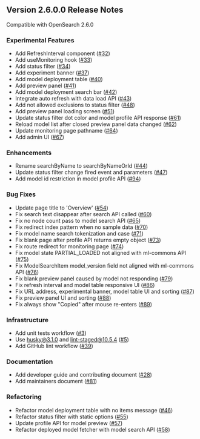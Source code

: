 ## Version 2.6.0.0 Release Notes

Compatible with OpenSearch 2.6.0

### Experimental Features

* Add RefreshInterval component ([#32](https://github.com/opensearch-project/ml-commons-dashboards/pull/32))
* Add useMonitoring hook ([#33](https://github.com/opensearch-project/ml-commons-dashboards/pull/33))
* Add status filter ([#34](https://github.com/opensearch-project/ml-commons-dashboards/pull/34))
* Add experiment banner ([#37](https://github.com/opensearch-project/ml-commons-dashboards/pull/37))
* Add model deployment table ([#40](https://github.com/opensearch-project/ml-commons-dashboards/pull/40))
* Add preview panel ([#41](https://github.com/opensearch-project/ml-commons-dashboards/pull/41))
* Add model deployment search bar ([#42](https://github.com/opensearch-project/ml-commons-dashboards/pull/42))
* Integrate auto refresh with data load API ([#43](https://github.com/opensearch-project/ml-commons-dashboards/pull/43))
* Add not allowed exclusions to status filter ([#48](https://github.com/opensearch-project/ml-commons-dashboards/pull/48))
* Add preview panel loading screen ([#51](https://github.com/opensearch-project/ml-commons-dashboards/pull/51))
* Update status filter dot color and model profile API response ([#61](https://github.com/opensearch-project/ml-commons-dashboards/pull/61))
* Reload model list after closed preview panel data changed ([#62](https://github.com/opensearch-project/ml-commons-dashboards/pull/62))
* Update monitoring page pathname ([#64](https://github.com/opensearch-project/ml-commons-dashboards/pull/64))
* Add admin UI ([#67](https://github.com/opensearch-project/ml-commons-dashboards/pull/67))

### Enhancements

* Rename searchByName to searchByNameOrId ([#44](https://github.com/opensearch-project/ml-commons-dashboards/pull/44))
* Update status filter change fired event and parameters ([#47](https://github.com/opensearch-project/ml-commons-dashboards/pull/47))
* Add model id restriction in model profile API ([#94](https://github.com/opensearch-project/ml-commons-dashboards/pull/94))

### Bug Fixes

* Update page title to 'Overview' ([#54](https://github.com/opensearch-project/ml-commons-dashboards/pull/54))
* Fix search text disappear after search API called ([#60](https://github.com/opensearch-project/ml-commons-dashboards/pull/60))
* Fix no node count pass to model search API ([#65](https://github.com/opensearch-project/ml-commons-dashboards/pull/65))
* Fix redirect index pattern when no sample data ([#70](https://github.com/opensearch-project/ml-commons-dashboards/pull/70))
* Fix model name search tokenization and case ([#71](https://github.com/opensearch-project/ml-commons-dashboards/pull/71))
* Fix blank page after profile API returns empty object ([#73](https://github.com/opensearch-project/ml-commons-dashboards/pull/73))
* Fix route redirect for monitoring page ([#74](https://github.com/opensearch-project/ml-commons-dashboards/pull/74))
* Fix model state PARTIAL_LOADED not aligned with ml-commons API ([#75](https://github.com/opensearch-project/ml-commons-dashboards/pull/75))
* Fix ModelSearchItem model_version field not aligned with ml-commons API ([#76](https://github.com/opensearch-project/ml-commons-dashboards/pull/76))
* Fix blank preview panel caused by model not responding ([#79](https://github.com/opensearch-project/ml-commons-dashboards/pull/79))
* Fix refresh interval and model table responsive UI ([#86](https://github.com/opensearch-project/ml-commons-dashboards/pull/86))
* Fix URL address, experimental banner, model table UI and sorting ([#87](https://github.com/opensearch-project/ml-commons-dashboards/pull/87))
* Fix preview panel UI and sorting ([#88](https://github.com/opensearch-project/ml-commons-dashboards/pull/88))
* Fix always show "Copied" after mouse re-enters ([#89](https://github.com/opensearch-project/ml-commons-dashboards/pull/89))

### Infrastructure

* Add unit tests workflow ([#3](https://github.com/opensearch-project/ml-commons-dashboards/pull/3))
* Use husky@3.1.0 and lint-staged@10.5.4 ([#5](https://github.com/opensearch-project/ml-commons-dashboards/pull/5))
* Add GitHub lint workflow ([#39](https://github.com/opensearch-project/ml-commons-dashboards/pull/39))

### Documentation

* Add developer guide and contributing document ([#28](https://github.com/opensearch-project/ml-commons-dashboards/pull/28))
* Add maintainers document ([#81](https://github.com/opensearch-project/ml-commons-dashboards/pull/81))

### Refactoring

* Refactor model deployment table with no items message ([#46](https://github.com/opensearch-project/ml-commons-dashboards/pull/46))
* Refactor status filter with static options ([#55](https://github.com/opensearch-project/ml-commons-dashboards/pull/55))
* Update profile API for model preview ([#57](https://github.com/opensearch-project/ml-commons-dashboards/pull/57))
* Refactor deployed model fetcher with model search API ([#58](https://github.com/opensearch-project/ml-commons-dashboards/pull/58))

